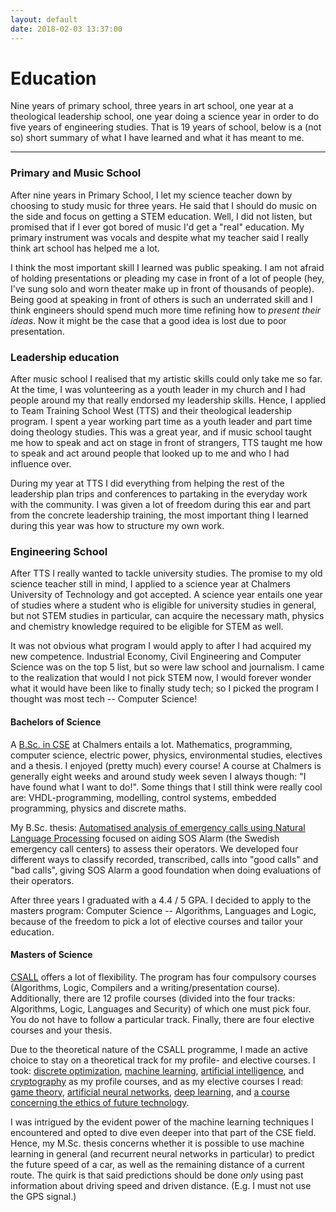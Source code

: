 ```yaml
---
layout: default
date: 2018-02-03 13:37:00
---
```


# Education #

Nine years of primary school, three years in art school, one year at a
theological leadership school, one year doing a science year in order to do five
years of engineering studies.
That is 19 years of school, below is a (not so) short summary of what I have
learned and what it has meant to me.

---

### Primary and Music School ###

After nine years in Primary School, I let my science teacher down by choosing to
study music for three years.
He said that I should do music on the side and focus on getting a STEM
education.
Well, I did not listen, but promised that if I ever got bored of music I'd get a
"real" education.
My primary instrument was vocals and despite what my teacher said I really think
art school has helped me a lot.

I think the most important skill I learned was public speaking.
I am not afraid of holding presentations or pleading my case in front of a lot
of people (hey, I've sung solo and worn theater make up in front of thousands of
people).
Being good at speaking in front of others is such an underrated skill and I
think engineers should spend much more time refining how to *present their
ideas*.
Now it might be the case that a good idea is lost due to poor presentation.

### Leadership education ###

After music school I realised that my artistic skills could only take me so far.
At the time, I was volunteering as a youth leader in my church and I had people
around my that really endorsed my leadership skills.
Hence, I applied to Team Training School West (TTS) and their theological
leadership program.
I spent a year working part time as a youth leader and part time doing theology
studies.
This was a great year, and if music school taught me how to speak and act on
stage in front of strangers, TTS taught me how to speak and act around people
that looked up to me and who I had influence over.

During my year at TTS I did everything from helping the rest of the leadership
plan trips and conferences to partaking in the everyday work with the community.
I was given a lot of freedom during this ear and part from the concrete
leadership training, the most important thing I learned during this year was how
to structure my own work.

### Engineering School ###

After TTS I really wanted to tackle university studies.
The promise to my old science teacher still in mind, I applied to a science year
at Chalmers University of Technology and got accepted.
A science year entails one year of studies where a student who is eligible for
university studies in general, but not STEM studies in particular, can acquire
the necessary math, physics and chemistry knowledge required to be eligible for
STEM as well.

It was not obvious what program I would apply to after I had acquired my new
competence.
Industrial Economy, Civil Engineering and Computer Science was on the top 5
list, but so were law school and journalism.
I came to the realization that would I not pick STEM now, I would forever wonder
what it would have been like to finally study tech; so I picked the program I
thought was most tech -- Computer Science!

#### Bachelors of Science ####

A [B.Sc. in
CSE](https://www.chalmers.se/sv/utbildning/program-pa-grundniva/Sidor/Datateknik.aspx)
at Chalmers entails a lot.
Mathematics, programming, computer science, electric power, physics,
environmental studies, electives and a thesis.
I enjoyed (pretty much) every course!
A course at Chalmers is generally eight weeks and around study week seven I
always though: "I have found what I want to do!".
Some things that I still think were really cool are: VHDL-programming,
modelling, control systems, embedded programming, physics and discrete maths.

My B.Sc. thesis: [Automatised analysis of emergency calls using Natural Language
Processing](https://publications.lib.chalmers.se/records/fulltext/244534/244534.pdf)
focused on aiding SOS Alarm (the Swedish emergency call centers) to assess their
operators.
We developed four different ways to classify recorded, transcribed, calls into
"good calls" and "bad calls", giving SOS Alarm a good foundation when doing
evaluations of their operators.

After three years I graduated with a 4.4 / 5 GPA.
I decided to apply to the masters program: Computer Science -- Algorithms,
Languages and Logic, because of the freedom to pick a lot of elective courses
and tailor your education.

#### Masters of Science ####

[CSALL](https://www.chalmers.se/en/education/programmes/masters-info/Pages/Computer-Science-algorithms-languages-and-logic.aspx)
offers a lot of flexibility.
The program has four compulsory courses (Algorithms, Logic, Compilers and a
writing/presentation course).
Additionally, there are 12 profile courses (divided into the four tracks:
Algorithms, Logic, Languages and Security) of which one must pick four.
You do not have to follow a particular track.
Finally, there are four elective courses and your thesis.

Due to the theoretical nature of the CSALL programme, I made an active choice to
stay on a theoretical track for my profile- and elective courses.
I took: [discrete optimization](https://student.portal.chalmers.se/en/chalmersstudies/programme-information/Pages/SearchProgram.aspx?course_id=24703&parsergrp=2),
[machine learning](https://student.portal.chalmers.se/en/chalmersstudies/programme-information/Pages/SearchProgram.aspx?course_id=24468&parsergrp=2),
[artificial intelligence](https://student.portal.chalmers.se/en/chalmersstudies/programme-information/Pages/SearchProgram.aspx?course_id=25601&parsergrp=2),
and
[cryptography](https://student.portal.chalmers.se/en/chalmersstudies/programme-information/Pages/SearchProgram.aspx?course_id=24316&parsergrp=2)
as my profile courses, and as my elective courses I read:
[game theory](https://student.portal.chalmers.se/en/chalmersstudies/courseinformation/Pages/SearchCourse.aspx?course_id=26630&parsergrp=3),
[artificial neural networks](https://student.portal.chalmers.se/en/chalmersstudies/courseinformation/Pages/SearchCourse.aspx?course_id=26842&parsergrp=3),
[deep learning](https://student.portal.chalmers.se/en/chalmersstudies/courseinformation/Pages/SearchCourse.aspx?course_id=27098&parsergrp=3),
and
[a course concerning the ethics of future technology](https://student.portal.chalmers.se/en/chalmersstudies/courseinformation/Pages/SearchCourse.aspx?course_id=26484&parsergrp=3).

I was intrigued by the evident power of the machine learning techniques I
encountered and opted to dive even deeper into that part of the CSE field.
Hence, my M.Sc. thesis concerns whether it is possible to use machine learning
in general (and recurrent neural networks in particular) to predict the future
speed of a car, as well as the remaining distance of a current route.
The quirk is that said predictions should be done *only* using past information
about driving speed and driven distance. (E.g. I must not use the GPS signal.)

